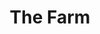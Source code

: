 ---
title: "The Farm"
summary: "The Farm are a British band from Liverpool. Their first album, Spartacus, reached the top position on the UK Albums Chart when it was released in March 1991; Spartacus 30 was released in 2021 to commemorate the anniversary. Spartacus includes two songs which had been top 10 singles the year before. In 2012, they toured with their Spartacus Live shows and formed part of the Justice Tonight Band, supporting the Stone Roses at Heaton Park, Phoenix Park, Lyon and Milan. The Justice Collective had the 2012 Christmas number one with their recording of \"He Ain't Heavy, He's My Brother\"."
slug: "the-farm"
image: "the-farm.jpg"
apple_music_artist_url: "https://music.apple.com/gb/artist/the-farm/188147"
wikipedia_url: "https://en.wikipedia.org/wiki/The_Farm_(British_band)"
---
